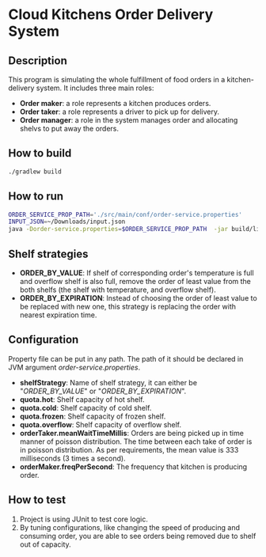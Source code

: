 # Cloud Kitchens Order Delivery System

## Description
This program is simulating the whole fulfillment of food orders in a kitchen-delivery system. It includes three main roles:
* **Order maker**: a role represents a kitchen produces orders.
* **Order taker**: a role represents a driver to pick up for delivery.
* **Order manager**: a role in the system manages order and allocating shelvs to put away the orders.

## How to build
```bash
./gradlew build
```

## How to run
```bash
ORDER_SERVICE_PROP_PATH='./src/main/conf/order-service.properties'
INPUT_JSON=~/Downloads/input.json
java -Dorder-service.properties=$ORDER_SERVICE_PROP_PATH  -jar build/libs/cloudkitchens-1.0.0.jar $INPUT_JSON
```

## Shelf strategies
* **ORDER_BY_VALUE**: If shelf of corresponding order's temperature is full and overflow shelf is also full, remove the order of least value from the both shelfs (the shelf with temperature, and overflow shelf).
* **ORDER_BY_EXPIRATION**: Instead of choosing the order of least value to be replaced with new one, this strategy is replacing the order with nearest expiration time.

## Configuration
Property file can be put in any path. The path of it should be declared in JVM argument _order-service.properties_.
* **shelfStrategy**: Name of shelf strategy, it can either be "_ORDER_BY_VALUE_" or "_ORDER_BY_EXPIRATION_".
* **quota.hot**: Shelf capacity of hot shelf.
* **quota.cold**: Shelf capacity of cold shelf.
* **quota.frozen**: Shelf capacity of frozen shelf.
* **quota.overflow**: Shelf capacity of overflow shelf.
* **orderTaker.meanWaitTimeMillis**: Orders are being picked up in time manner of poisson distribution. The time between each take of order is in poisson distribution. As per requirements, the mean value is 333 milliseconds (3 times a second).
* **orderMaker.freqPerSecond**: The frequency that kitchen is producing order.

## How to test
1. Project is using JUnit to test core logic.
1. By tuning configurations, like changing the speed of producing and consuming order, you are able to see orders being removed due to shelf out of capacity.